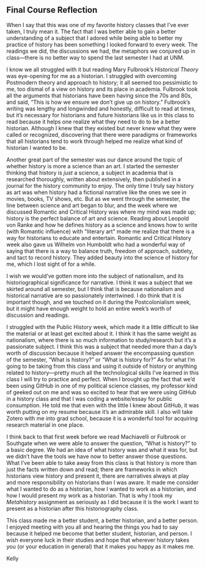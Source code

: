 ## Final Course Reflection ##

When I say that this was one of my favorite history classes that I’ve ever taken, I truly mean it. The fact that I was better able to gain a better understanding of a subject that I adored while being able to better my practice of history has been something I looked forward to every week. The readings we did, the discussions we had, the metaphors we conjured up in class—there is no better way to spend the last semester I had at UNM.

I know we all struggled with it but reading Mary Fulbrook’s *Historical Theory* was eye-opening for me as a historian. I struggled with overcoming Postmodern theory and approach to history; it all seemed too pessimistic to me, too dismal of a view on history and its place in academia. Fulbrook took all the arguments that historians have been having since the 70s and 80s, and said, “This is how we ensure we don’t give up on history.” Fulbrook’s writing was lengthy and longwinded and honestly, difficult to read at times, but it’s necessary for historians and future historians like us in this class to read because it helps one realize what they need to do to be a better historian. Although I knew that they existed but never knew what they were called or recognized, discovering that there were paradigms or frameworks that all historians tend to work through helped me realize what kind of historian I wanted to be. 

Another great part of the semester was our dance around the topic of whether history is more a science than an art. I started the semester thinking that history is *just* a science, a subject in academia that is researched thoroughly, written about extensively, then published in a journal for the history community to enjoy. The only time I truly say history as art was when history had a fictional narrative like the ones we see in movies, books, TV shows, etc. But as we went through the semester, the line between science and art began to blur, and the week where we discussed Romantic and Critical History was where my mind was made up; history is the perfect balance of art and science. Reading about Leopold von Ranke and how he defines history as a science and knows how to write (with Romantic influence) with "literary art" made me realize that there is a way for historians to educate and entertain. Romantic and Critical History week also gave us Wilhelm von Humboldt who had a wonderful way of saying that there is a way to balance truth, freedom of approach, subtlety, and tact to record history. 
They added beauty into the science of history for me, which I lost sight of for a while.

I wish we would’ve gotten more into the subject of nationalism, and its historiographical significance for narrative. I think it was a subject that we skirted around all semester, but I think that is because nationalism and historical narrative are so passionately intertwined. I do think that it is important though, and we touched on it during the Postcolonialism week, but it might have enough weight to hold an entire week’s worth of discussion and readings.

I struggled with the Public History week, which made it a little difficult to like the material or at least get excited about it. I think it has the same weight as nationalism, where there is so much information to study/research but it’s a passionate subject. I think this was a subject that needed more than a day’s worth of discussion because it helped answer the encompassing question of the semester, “What is history?” or “What is history for?”
As for what I’m going to be taking from this class and using it outside of history or anything related to history—pretty much all the technological skills I’ve learned in this class I will try to practice and perfect. When I brought up the fact that we’d been using GitHub in one of my political science classes, my professor kind of geeked out on me and was so excited to hear that we were using GitHub in a history class and that I was coding a website/essay for public consumption. He told me that even with the little I knew about GitHub, it was worth putting on my resume because it’s an admirable skill. I also will take Zotero with me into grad school, because it is a wonderful tool for acquiring research material in one place. 

I think back to that first week before we read Machiavelli or Fulbrook or Southgate when we were able to answer the question, “What is history?” to a basic degree. We had an idea of what history was and what it was for, but we didn’t have the tools we have now to better answer those questions. What I’ve been able to take away from this class is that history is more than just the facts written down and read; there are frameworks in which historians view history and present it, there are narratives always at play and more responsibility on historians than I was aware. It made me consider what I wanted to do as a historian, how I wanted to work as a historian, and how I would present my work as a historian. That is why I took my *Metahistory* assignment as seriously as I did because it is the work I want to present as a historian after this historiography class.

This class made me a better student, a better historian, and a better person. I enjoyed meeting with you all and hearing the things you had to say because it helped me become that better student, historian, and person. I wish everyone luck in their studies and hope that wherever history takes you (or your education in general) that it makes you happy as it makes me.

Kelly
